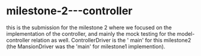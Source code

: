 # milestone-2---controller

this is the submission for the milestone 2 where we focused on the implementation of the controller,
and mainly the mock testing for the model-controller relation as well. ControllerDriver is the '
main' for this milestone2 (the MansionDriver was the 'main' for milestone1 implemention).
